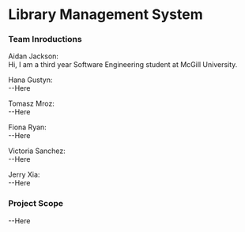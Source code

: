 # Library Management System
  ### Team Inroductions
  Aidan Jackson:  
    Hi, I am a third year Software Engineering student at McGill University.
    
  Hana Gustyn:  
    --Here
  
  Tomasz Mroz:  
    --Here
  
  Fiona Ryan:  
    --Here
  
  Victoria Sanchez:  
    --Here
  
  Jerry Xia:  
    --Here
    
### Project Scope
--Here
